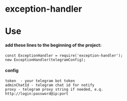 # exception-handler 

# Use
#### add these lines to the beginning of the project:
    const ExceptionHandler = require('exception-handler');
    new ExceptionHandler(telegramConfig);
    
#### config

    token  - your telegram bot token
    adminChatId - telegram chat id for notify
    proxy - telegram proxy string if needed, e.q. http://login:password@ip:port 
    